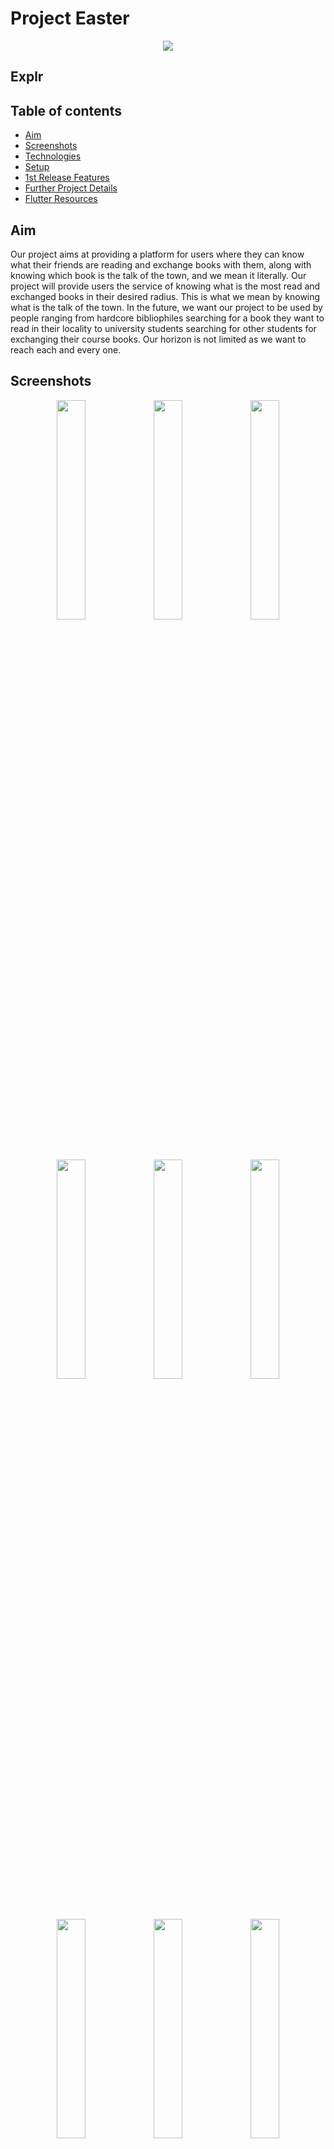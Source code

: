 # Project Easter

 <p align = "Center">
<img  src="https://github.com/Project-Easter/Flutter-UI/blob/main/assets/Explr%20Logo.png"  />
 <br>
 
</p>

## Explr

## Table of contents

* [Aim](#aim)
* [Screenshots](#screenshots)
* [Technologies](#technologies)
* [Setup](#setup)
* [1st Release Features](#1st-release-features)
* [Further Project Details](#further-project-details)
* [Flutter Resources](#flutter-resources)

## Aim

Our project aims at providing a platform for users where they can know what their friends are reading and exchange books with them, along with knowing which book is the talk of the town, and we mean it literally. Our project will provide users the service of knowing what is the most read and exchanged books in their desired radius. This is what we mean by knowing what is the talk of the town. In the future, we want our project to be used by people ranging from hardcore bibliophiles searching for a book they want to read in their locality to university students searching for other students for exchanging their course books. Our horizon is not limited as we want to reach each and every one.

## Screenshots

<p align = "Center">
 <img  src="https://user-images.githubusercontent.com/59333817/111777617-88d6ee80-88d9-11eb-994b-ecea2fc9b01c.jpeg" width="30%" height="30%" />
 <img  src="https://user-images.githubusercontent.com/59333817/111777662-97bda100-88d9-11eb-930a-2566fede248a.jpeg" width="30%" height="30%" />
 <img  src="https://user-images.githubusercontent.com/59333817/111777996-0ac71780-88da-11eb-947e-2ec0d4bc562b.jpeg" width="30%" height="30%" />
 </p>
 <br>
 <p align = "Center">
 <img  src="https://user-images.githubusercontent.com/59333817/111780909-0ac91680-88de-11eb-8761-58046afdaec8.jpeg" width="30%" height="30%" />
 <img  src="https://user-images.githubusercontent.com/59333817/111781130-2df3c600-88de-11eb-99f7-d08f2210c920.jpeg" width="30%" height="30%" />
 <img  src="https://user-images.githubusercontent.com/59333817/111780924-10bef780-88de-11eb-840e-c4b8f7fad08d.jpeg" width="30%" height="30%" />
  </p>
  <br>
  <p align = "Center">
 <img  src="https://user-images.githubusercontent.com/59333817/111782093-a35f9680-88de-11eb-935f-9836d7b3e89c.jpeg" width="30%" height="30%" />
 <img  src="https://user-images.githubusercontent.com/59333817/111782106-a65a8700-88de-11eb-94fa-52725570dbdb.jpeg" width="30%" height="30%" />
 <img  src="https://user-images.githubusercontent.com/59333817/111782207-c4c08280-88de-11eb-8c00-aece1493431b.jpeg" width="30%" height="30%" />
  </p>
  <br>

## Technologies

* Flutter  
* Firebase
* Figma
* Mapbox API

## Setup

```markdown
git clone https://github.com/Project-Easter/Flutter-UI
```

```markdown
cd Flutter-UI
```

```markdown
flutter run
```

## 1st Release Features

List of features ready:

* Google/Facebook/Mobile Authentication
* User Library
* Mapbox Location API
* Chat Feature UI  
* Bookmark
* Settings UI

To-do list:

* App Terms and Conditions
* Auto-generated mail after the exchange  
* Book Recommendations
* Machine Learning Algorithms [Repo Link](https://github.com/Project-Easter/Machine-Learning)
* Manually changing the location.
* User Ratings
* User Reviews
* Backend Integrations  

## Further Project Details

* [Design (Might get changed in future)](https://www.figma.com/file/uhWQuE4EKDHR8AqH4p3eFK/Books-App?node-id=0%3A1)
* [Documentation](https://docs.google.com/document/d/1vd0gLJV_nUYALC1hlKB3z4tfM7827aw105ZUXYMtMSE/edit#)
* [Presentation](https://docs.google.com/presentation/d/1JixGIcBdiv_HLNc6sxt516U3mi4K08a_/edit#slide=id.p5)

## Flutter Resources

* [Lab: Write your first Flutter app](https://flutter.dev/docs/get-started/codelab)
* [Cookbook: Useful Flutter samples](https://flutter.dev/docs/cookbook)
* [Flutter Documentation](https://flutter.dev/docs)
